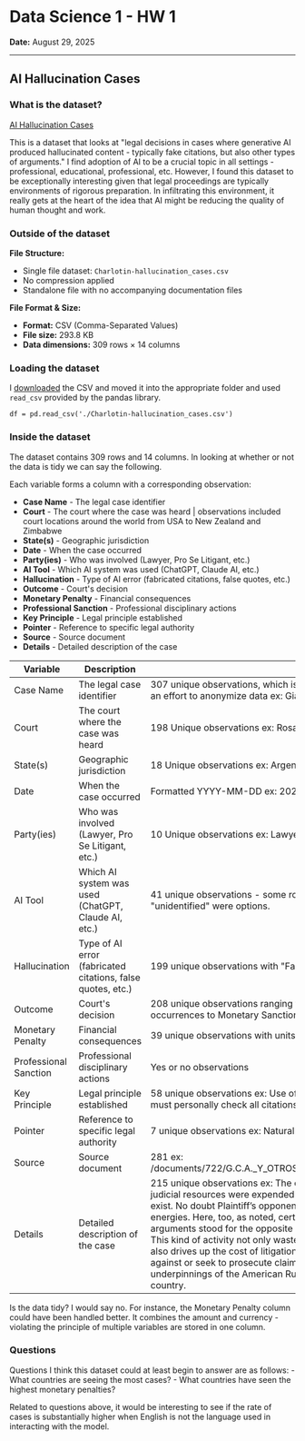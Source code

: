 # Data Science 1 - HW 1
**Date:** August 29, 2025  

---

## AI Hallucination Cases

### What is the dataset?
[AI Hallucination Cases ](https://www.damiencharlotin.com/hallucinations/)

This is a dataset that looks at "legal decisions in cases where generative AI produced hallucinated content - typically fake citations, but also other types of arguments." I find adoption of AI to be a crucial topic in all settings - professional, educational, professional, etc. However, I found this dataset to be exceptionally interesting given that legal proceedings are typically environments of rigorous preparation. In infiltrating this environment, it really gets at the heart of the idea that AI might be reducing the quality of human thought and work.

### Outside of the dataset

**File Structure:**
- Single file dataset: `Charlotin-hallucination_cases.csv`
- No compression applied
- Standalone file with no accompanying documentation files

**File Format & Size:**
- **Format:** CSV (Comma-Separated Values)
- **File size:** 293.8 KB
- **Data dimensions:** 309 rows × 14 columns

### Loading the dataset

I [downloaded](https://www.damiencharlotin.com/hallucinations/) the CSV and moved it into the appropriate folder and used `read_csv` provided by the pandas library.

`df = pd.read_csv('./Charlotin-hallucination_cases.csv')`

### Inside the dataset

The dataset contains 309 rows and 14 columns. In looking at whether or not the data is tidy we can say the following.

Each variable forms a column with a corresponding observation:

- **Case Name** - The legal case identifier
- **Court** - The court where the case was heard | observations included court locations around the world from USA to New Zealand and Zimbabwe
- **State(s)** - Geographic jurisdiction
- **Date** - When the case occurred
- **Party(ies)** - Who was involved (Lawyer, Pro Se Litigant, etc.)
- **AI Tool** - Which AI system was used (ChatGPT, Claude AI, etc.)
- **Hallucination** - Type of AI error (fabricated citations, false quotes, etc.)
- **Outcome** - Court's decision
- **Monetary Penalty** - Financial consequences
- **Professional Sanction** - Professional disciplinary actions
- **Key Principle** - Legal principle established
- **Pointer** - Reference to specific legal authority
- **Source** - Source document
- **Details** - Detailed description of the case

| Variable | Description | Observations|
|---|---|---|
| Case Name | The legal case identifier | 307 unique observations, which is expected as the only repetition that occurs is in an effort to anonymize data ex: Giacomino y Otros v. Montserrat y Otros Rosario CA |
| Court | The court where the case was heard | 198 Unique observations ex: Rosario CA |
| State(s) | Geographic jurisdiction | 18 Unique observations ex: Argentina|
| Date | When the case occurred | Formatted YYYY-MM-DD ex: 2023-07-19 |
| Party(ies) | Who was involved (Lawyer, Pro Se Litigant, etc.) | 10 Unique observations ex: Lawyer, Pro Se Litigant |
| AI Tool | Which AI system was used (ChatGPT, Claude AI, etc.) | 41 unique observations - some rows contained multiple tools. Also "implied" and "unidentified" were options. |
| Hallucination | Type of AI error (fabricated citations, false quotes, etc.) | 199 unique observations with "Fabricated citation(s)" being the most frequent |
| Outcome | Court's decision | 208 unique observations ranging from "Warning" as most frequent at 74 occurrences to Monetary Sanctions |
| Monetary Penalty | Financial consequences | 39 unique observations with units varying depending on location |
| Professional Sanction | Professional disciplinary actions | Yes or no observations |
| Key Principle | Legal principle established | 58 unique observations ex: Use of AI does not excuse failure to verify; attorneys must personally check all citations under Rule 11 and professional conduct rules |
| Pointer | Reference to specific legal authority | 7 unique observations ex: Natural & Artificial Intelligence in Law |
| Source | Source document | 281 ex: /documents/722/G.C.A._Y_OTROS_c._M.F.D_Y_OTROS_Argentina_August_2025.pdf |
| Details | Detailed description of the case | 215 unique observations ex: The case at bar epitomizes the concern. Inordinate judicial resources were expended on reviewing cases cited by Plaintiff that did not exist. No doubt Plaintiff’s opponent in this litigation was forced to expend similar energies. Here, too, as noted, certain cases Plaintiff cited in support of her arguments stood for the opposite result from that which Plaintiff stated in her briefs. This kind of activity not only wastes precious and limited judicial resources, but it also drives up the cost of litigation unnecessarily for those who must defend against or seek to prosecute claims on behalf of paying clients, given the underpinnings of the American Rule that attaches to most civil litigation in this country. |

Is the data tidy? I would say no. For instance, the Monetary Penalty column could have been handled better. It combines the amount and currency - violating the principle of multiple variables are stored in one column. 

### Questions
Questions I think this dataset could at least begin to answer are as follows:
    - What countries are seeing the most cases?
    - What countries have seen the highest monetary penalties?

Related to questions above, it would be interesting to see if the rate of cases is substantially higher when English is not the language used in interacting with the model. 
